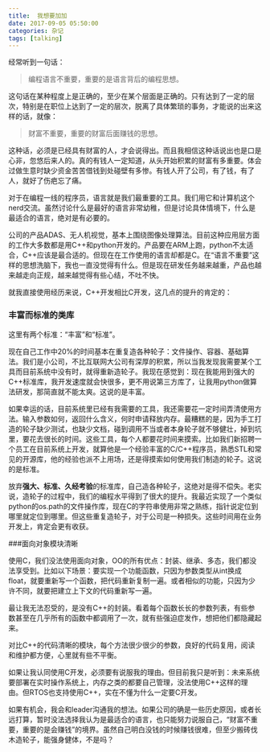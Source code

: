 ```yaml
---
title:  我想要加加
date: 2017-09-05 05:50:00
categories: 杂记
tags: [talking]
---
```


经常听到一句话：
> 编程语言不重要，重要的是语言背后的编程思想。

这句话在某种程度上是正确的，至少在某个层面是正确的。只有达到了一定的层次，特别是在职位上达到了一定的层次，脱离了具体繁琐的事务，才能说的出来这样的话，就像：

> 财富不重要，重要的财富后面赚钱的思想。

这种话，必须是已经具有财富的人，才会说得出。而且我相信这种话说出也是口是心非，忽悠后来人的。真的有钱人一定知道，从头开始积累的财富有多重要。体会过做生意时缺少资金苦苦借钱到处碰壁有多惨。有钱人开了公司，有了钱，有了人，就好了伤疤忘了痛。

<!-- more -->

对于在编程一线的程序员，语言就是我们最重要的工具。我们用它和计算机这个nerd交流。虽然讨论什么是最好的语言非常幼稚，但是讨论具体情境下，什么是最适合的语言，绝对是有必要的。

公司的产品ADAS、无人机视觉，基本上围绕图像处理算法。目前这种应用层方面的工作大多数都是用C++和python开发的。产品要在ARM上跑，python不太适合，C++应该是最合适的。但现在在工作使用的语言却都是C。在“语言不重要”这样的思想洗脑下，我也一直没觉得有什么。但是现在研发任务越来越重，产品也越来越走向正规，越来越觉得有些心结，不吐不快。

就我直接使用经历来说，C++开发相比C开发，这几点的提升的肯定的：

### 丰富而标准的类库

这里有两个标准：“丰富”和“标准”。

现在自己工作中20%的时间基本在重复造各种轮子：文件操作、容器、基础算法。我们是小公司，不比互联网大公司有深厚的积累，所以当我发现我需要某个工具而目前系统中没有时，就得重新造轮子。我现在感觉到：现在我能用到强大的C++标准库，我开发速度就会快很多，更不用说第三方库了，让我用python做算法研发，那简直就不能太爽。这说的是丰富。

如果幸运的话，目前系统里已经有我需要的工具，我还需要花一定时间弄清使用方法。输入参数如何，返回什么含义，何时申请释放内存。最糟糕的是，因为手工打造的轮子缺少测试，也缺少文档，碰到调用不当或者本身轮子就不够健壮，掉到坑里，要花去很长的时间。这些工具，每个人都要花时间来摸索。比如我们新招聘一个员工在目前系统上开发，就算他是一个经验丰富的C/C++程序员，熟悉STL和常见的开源库，他的经验也派不上用场，还是得摸索如何使用我们制造的轮子。这说的是标准。

放弃**强大、标准、久经考验**的标准库，自己造各种轮子，这绝对是得不偿失。老实说，造轮子的过程中，我们的编程水平得到了很大的提升。我最近实现了一个类似python的os.path的文件操作库，现在C的字符串使用非常之熟练，指针说定位到哪里就定位到哪里。但这些重复造轮子，对于公司是一种损失。这些时间用在业务开发上，肯定会更有收获。

###面向对象模块清晰

使用C，我们没法使用面向对象，OO的所有优点：封装、继承、多态，我们都没法享受到。比如以下场景：要实现一个功能函数，只因为参数类型从int换成float，就要重新写一个函数，把代码重新复制一遍。或者相似的功能，只因为少许不同，就要把建立上下文的代码重新写一遍。

最让我无法忍受的，是没有C++的封装。看着每个函数长长的参数列表，有些参数甚至在几乎所有的函数中都调用了一次，就有些强迫症发作，想把他们都隐藏起来。

对比C++的代码清晰的模块，每个方法很少很少的参数，良好的代码复用，阅读和维护都方便，心里就有些不平衡。

如果让我认同使用C开发，必须要有说服我的理由。但目前我只是听到：未来系统要部署在实时操作系统上，内存之类的都要自己管理，没法使用C++这样的理由。但RTOS也支持使用C++，实在不懂为什么一定要C开发。

如果有机会，我会和leader沟通我的想法。如果公司的确是一些历史原因，或者长远打算，暂时没法选择我认为是最适合的语言，也只能努力说服自己，“财富不重要，重要的是会赚钱”的境界。虽然自己明白没钱的时候赚钱很难，但至少搬砖伐木造轮子，能强身健体，不是吗？


